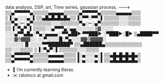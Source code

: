 data analysis, DSP, art, 
Time series, gaussian process.
--->
▒▒▄▀▀▀▀▀▄▒▒▒▒▒▄▄▄▄▄▒▒▒▒▒▄▀▀▀▀▀▄▒▒▒▒▒▄▄▄▄▄▒▒▒
▒▐░▄░░░▄░▌▒▒▄█▄█▄█▄█▄▒▒▐░▀▀░▀▀░▌▒▒▒▒▒░░░▒▒▒▒
▒▒▀▄░═░▄▀▒▒▒▒▒▒░░░▒▒▒▒▒▒▀▄░═░▄▀▒▒▒▒▒▒░░░▒▒▒▒
▒▒▐░▀▄▀░▌▒▒▒▒░░▄▀▀▀▄░▄▄░░░░░░╠▓░░░░
░░░▄▀▀▄█▄░▀▄░▄▄▄▄░
▀▀▄██►
▀▀███►
░▀███►░█►
▒▄████▀▀
░░░▓╬▓▓▓░░
░░▀░░░░█░▀▄░░░▓▓╬▓▓▓▓░
░░░░░░▐▌░░░░▀▀███████▀
▒▒▄██████▄▒▒▒▒▒▒▒▒▒▒▒▒
▒▒░░░▒▒▒▒ ▒▐░▀▄▀░▌▒▒▒▒▒▒░░░▒▒▒▒
▒▒▄▀▀▀▀▀▄▒▒▒▒▒▄▄▄▄▄▒▒▒▒▐░▄░░░▄░▌▒▒▄█▄█▄█▄█▄▒
▒▒▄▀▀▀▀▀▄▒▒▒▒▒▄▄▄▄▄▒▒▒▒▐░▄░░░▄░▌▒▒▄█▄█▄█▄█▄▒


- 🌱 I’m currently learning Keras.
- ✉️ ratoloco at gmail.com
<!---
R4t0LoCo/R4t0LoCo is a ✨ special ✨ repository because its `README.md` (this file) appears on your GitHub profile.
You can click the Preview link to take a look at your changes.

▒▐░▀▀░▀▀░▌▒▒▒▒▒░░░▒▒▒▒▒▐░▀▀░▀▀░▌▒▒▒▒▒░░░▒▒▒▒
▒▒▀▄░═░▄▀▒▒▒▒▒▒░░░▒▒▒▒
▒▐░▄░░░▄░▌▒▒▄█▄█▄█▄█▄▒
▒▐░▀▀░▀▀░▌░▄▄▄▄░
▀▀▄██►
▀▀███►
░▀███►░█►
▒▄████▀▀
▒▒▒▒▒░░░▒▒░░▄▀▀▀▄░▄▄░░░░░░╠▓░░░░
░░░▄▀▀▄█▄░▀▄░░░▓╬▓▓▓░░
░░▀░░░░█░▀▄░░░▓▓╬▓▓▓▓░
░░░░░░▐▌░░░░▀▀███████▀
▒▒▄██████▄▒▒▒▒▒▒▒▒▒▒▒▒
▒▒▒▒▀▄░═░▄▀▒▒▒▒▒▒░░░▒▒▒▒
▒▒▀▄░═░▄▀▒▒▒▒▒▒░░░▒▒▒▒▒▒▐░▀▄▀░▌▒▒▒▒▒▒░░░▒▒▒▒
▒▒▐░▀▄▀░▄▄▄▄░
▀▀▄██►
▀▀███►
░▀███►░█►
▒▄████▀▀
░▌▒▒▒▒▒▒░░░▒▒▒▒▒▒▄▀▀▀▀▀▄▒▒▒▒▒▄▄▄▄▄▒▒▒
▒▐░▄░░░▄░▌▒▒▄█▄█▄█▄█▄▒▒▒▄▀▀▀▀▀▄▒▒▒▒▒▄▄▄▄▄▒▒▒
▒▐░▄░░░▄░▌▒▒▄█▄█▄█▄█▄▒
▒▐░▀▀░▀▀░▌▒▒▒▒▒░░░▒▒▒▒▒▐░▀▀░▀▀░▌▒▒▒▒▒░░░▒▒▒▒
▒▒▀▄░═░▄▀▒▒▒▒▒▒░░░▒▒▒▒░░▄▀▀▀▄░▄▄░░░░░░╠▓░░░░
░░░▄▀▀▄█▄░▀▄░░░▓╬▓▓▓░░
░░▀░░░░█░▀▄░░░▓▓╬▓▓▓▓░
░░░░░░▐▌░░░░▀▀███████▀
▒▒▄██████▄▒▒▒▒▒▒▒▒▒▒▒▒

